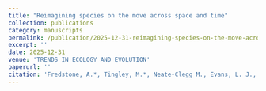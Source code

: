 ```yaml
---
title: "Reimagining species on the move across space and time"
collection: publications
category: manuscripts
permalink: /publication/2025-12-31-reimagining-species-on-the-move-across-space-and-time
excerpt: ''
date: 2025-12-31
venue: 'TRENDS IN ECOLOGY AND EVOLUTION'
paperurl: ''
citation: 'Fredstone, A.*, Tingley, M.*, Neate-Clegg M., Evans, L. J., .... Scheffers, B., (2025). Reimagining species on the move across space and time. Trends in Ecology and Evolution. '
---
```


